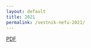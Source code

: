 ```yaml
---
layout: default
title: 2021
permalink: /vestnik-nefu-2021/
---
```

[PDF](/Journal/assets/pdf/numbers-5-85-article-view-5-11.pdf)

